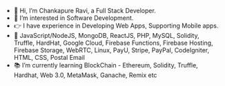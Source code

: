 - 👋 Hi, I’m Chankapure Ravi, a Full Stack Developer.
- 👀 I’m interested in Software Development.
- 👉 I have experience in Developing Web Apps, Supporting Mobile apps.
- 👣 JavaScript/NodeJS, MongoDB, ReactJS, PHP, MySQL, Solidity, Truffle, HardHat, Google Cloud, Firebase Functions, Firebase Hosting, Firebase Storage, WebRTC, Linux, PayU, Stripe, PayPal, CodeIgniter, HTML, CSS, Postal Email
- 📚 I’m currently learning BlockChain - Ethereum, Solidity, Truffle, Hardhat, Web 3.0, MetaMask, Ganache, Remix etc

